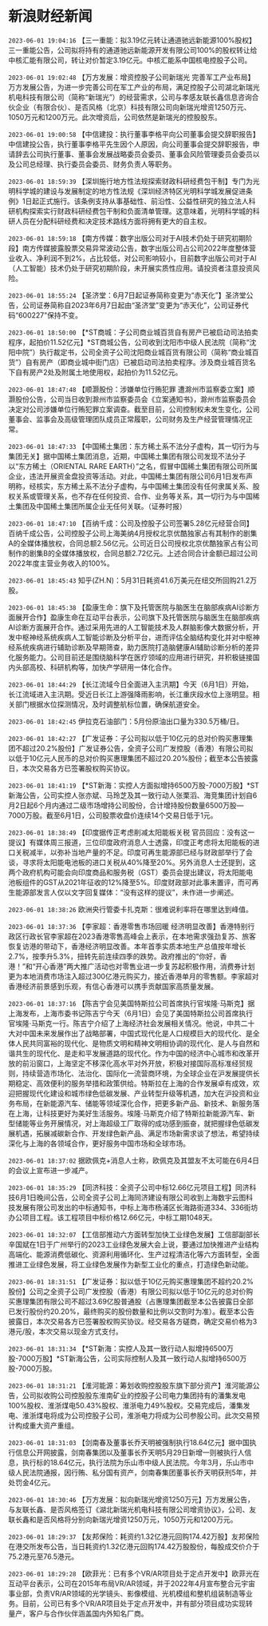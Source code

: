 # 新浪财经新闻
`2023-06-01 19:04:16` 【三一重能：拟3.19亿元转让通道驰远新能源100%股权】三一重能公告，公司拟将持有的通道驰远新能源开发有限公司100%的股权转让给中核汇能有限公司，转让对价暂定3.19亿元。中核汇能系中国核电控股子公司。

`2023-06-01 19:02:48` 【万方发展：增资控股子公司新瑞光 完善军工产业布局】万方发展公告，为进一步完善公司在军工产业的布局，满足控股子公司湖北新瑞光机电科技有限公司（简称“新瑞光”）的经营需求，公司与孝感友联长鑫信息咨询合伙企业（有限合伙）、是否风格（北京）科技有限公司向新瑞光增资1250万元、1050万元和1200万元。此次增资后，公司依然是新瑞光的控股股东。

`2023-06-01 19:00:58` 【中信建投：执行董事李格平向公司董事会提交辞职报告】中信建投公告，执行董事李格平先生因个人原因，向公司董事会提交辞职报告，申请辞去公司执行董事、董事会发展战略委员会委员、董事会风险管理委员会委员以及公司总经理、执行委员会委员、财务负责人等职务。

`2023-06-01 18:59:39` 【深圳施行地方性法规探索财政科研经费包干制】专门为光明科学城的建设与发展制定的地方性法规《深圳经济特区光明科学城发展促进条例》1日起正式施行。该条例支持从事基础性、前沿性、公益性研究的独立法人科研机构探索实行财政科研经费包干制和负面清单管理。这意味着，光明科学城的科研人员在分配科研经费和决定技术路线方面将拥有更大的自主权。

`2023-06-01 18:59:18` 【南方传媒：数字出版公司对于AI技术仍处于研究初期阶段】南方传媒披露股票交易异常波动公告，数字出版公司占公司2022年度整体营业收入、净利润不到2%，占比较低，对公司影响较小，目前数字出版公司对于AI（人工智能）技术仍处于研究初期阶段，未开展实质性应用。请投资者注意投资风险。

`2023-06-01 18:55:24` 【圣济堂：6月7日起证券简称变更为“赤天化”】圣济堂公告，公司证券简称自2023年6月7日起由“圣济堂”变更为“赤天化”，公司证券代码“600227”保持不变。

`2023-06-01 18:50:00` 【*ST商城：子公司商业城百货自有房产已被启动司法拍卖程序，起拍价11.52亿元】*ST商城公告，公司收到沈阳市中级人民法院（简称“沈阳中院”）执行裁定书，公司全资子公司沈阳商业城百货有限公司（简称“商业城百货”）自有房产（即商业城中街门店）已被启动司法拍卖程序。涉及商业城百货名下自有房产2处及附属土地使用权，起拍价为11.52亿元。

`2023-06-01 18:47:48` 【顺灏股份：涉嫌单位行贿犯罪 遭滁州市监察委立案】顺灏股份公告，公司当日收到滁州市监察委员会《立案通知书》，滁州市监察委员会决定对公司涉嫌单位行贿犯罪立案调查。截至目前，公司控制权未发生变化，公司董事会、监事会及高级管理团队成员正常履职，公司财务及生产经营管理情况正常。

`2023-06-01 18:47:33` 【中国稀土集团：东方稀土系不法分子虚构，其一切行为与集团无关】据中国稀土集团消息，近期，中国稀土集团有限公司发现不法分子以“东方稀土（ORIENTAL RARE EARTH）”之名，假冒中国稀土集团有限公司所属企业，违法开展资金盘投资等活动。对此，中国稀土集团有限公司6月1日发布声明称，经核实，东方稀土系不法分子虚构，与中国稀土集团没有任何隶属关系、股权关系或管理关系，也不存在任何投资、合作、业务等关系，其一切行为与中国稀土集团及中国稀土集团所属企业无任何关联。（证券时报）

`2023-06-01 18:47:10` 【百纳千成：公司及控股子公司签署5.28亿元经营合同】百纳千成公告，公司控股子公司上海美纳4月授权北京优酷独家占有其制作的剧集A的全媒体播放权，合同总额2.56亿元。公司近日公司授权北京优酷独家占有公司制作的剧集B的全媒体播放权，合同总额2.72亿元。上述合同合计金额已超过公司2022年度主营业务收入的100%。

`2023-06-01 18:45:43` 知乎(ZH.N)：5月31日耗资41.6万美元在纽交所回购21.2万股。

`2023-06-01 18:45:38` 【盈康生命：旗下及托管医院与脑医生在脑部疾病AI诊断方面展开合作】盈康生命在互动平台表示，公司旗下及托管医院与脑医生在脑部疾病AI诊断方面展开合作。通过采用先进的人工智能技术及人群脑影像大数据分析，开发中枢神经系统疾病人工智能诊断及分析平台，进而评估全脑结构变化并对中枢神经系统疾病进行辅助诊断及早期筛查，助力医院打造脑健康AI辅助诊断分析的差异化服务能力。公司目前还是围绕脑科学在医疗领域的应用进行研究，并积极链接国内头部高校、科研机构等，加快产学研用一体化合作。

`2023-06-01 18:44:29` 【长江流域今日全面进入主汛期】今天（6月1日）开始，长江流域进入主汛期。受近日长江上游强降雨影响，长江重庆段水位上涨明显。相关部门根据水位探测情况，及时调整航标位置，确保航道安全。

`2023-06-01 18:42:45` 伊拉克石油部门：5月份原油出口量为330.5万桶/日。

`2023-06-01 18:42:27` 【广发证券：子公司拟以低于10亿元的总对价购买惠理集团不超过20.2%股份】广发证券公告，全资子公司广发控股（香港）有限公司拟以低于10亿元人民币的总对价购买惠理集团不超过20.20%股份；截至本公告披露日，本次交易各方已签署股权购买协议。

`2023-06-01 18:41:19` 【*ST新海：实控人方面拟增持6500万股-7000万股】*ST新海公告，公司实控人张亦斌、马玲芝及其一致行动人张栗滔、海竞集团计划自6月2日起6个月内通过二级市场增持公司股份，合计增持股份数量6500万股—7000万股。截至6月1日，公司股票收盘价连续14个交易日低于1元。

`2023-06-01 18:38:49` 【印度据传正考虑削减太阳能板关税 官员回应：没有这一提议】有媒体周三报道，三位印度政府消息人士透露，印度正考虑将太阳能板的进口关税减半，以弥补当地产量的不足。印度可再生能源部已经与财政部举行了会谈，寻求将太阳能电池板的进口关税从40%降至20%。另外消息人士还提到，这两个政府机构可能会向印度商品和服务税（GST）委员会提出建议，将太阳能电池板组件的GST从2021年征收的12%降至5%。印度财政部对此事未置评，而可再生能源部发言人仅以文字回复媒体：“没有这样的提议”，未作进一步阐述。

`2023-06-01 18:38:26` 欧洲央行管委卡扎克斯：很难说利率将在哪里达到峰值。

`2023-06-01 18:37:36` 【李家超：香港零售市场回暖 经济明显改善】香港特别行政区行政长官李家超在2023香港零售高峰会上表示，在本地需求强劲复苏、旅客恢复访港的带动下，香港经济明显改善。本年首季实质本地生产总值按年增长2.7%，按季升5.3%，扭转先前连续四季的跌势。政府推出的“你好，香港！”和“开心香港”两大推广活动也对零售业进一步复苏起积极作用，消费券计划更为本地消费市场注入超过300亿港元购买力，接近香港单月的零售额。李家超对香港经济前景感到乐观，有信心香港可以携手贡献国家高质量发展。

`2023-06-01 18:37:16` 【陈吉宁会见美国特斯拉公司首席执行官埃隆·马斯克】据上海发布，上海市委书记陈吉宁今天（6月1日）会见了美国特斯拉公司首席执行官埃隆·马斯克一行。陈吉宁介绍了上海经济社会发展相关情况。他说，中共二十大对中国未来发展作出了战略部署，中国式现代化是人口规模巨大的现代化、是全体人民共同富裕的现代化、是物质文明和精神文明相协调的现代化、是人与自然和谐共生的现代化、是走和平发展道路的现代化。作为中国的经济中心城市和改革开放的前沿窗口，上海坚定不移深化高水平对外开放，积极对接国际高标准经贸规则，持续营造市场化、法治化、国际化一流营商环境，为全球企业在沪发展提供长期稳定、高效便利的服务举措和政策供给。特斯拉在上海的合作发展卓有成效，欢迎把握现代化建设和城市绿色低碳发展、产业转型升级等机遇，加大在沪投资和业务布局，在新能源汽车、储能等领域深化合作，把更多新产品、新技术、新服务落在上海，让科技更好为美好生活服务。埃隆·马斯克介绍了特斯拉新能源汽车、新型储能等业务开展情况，对上海超级工厂取得的成功感到振奋，就把握绿色低碳发展机遇，拓展减碳新合作、开发绿色新产品、满足市场新需求谈了想法，希望持续深化与上海的各领域合作，更好服务中国市场和全球市场。

`2023-06-01 18:37:02` 据欧佩克+消息人士称，欧佩克及其盟友不太可能在6月4日的会议上宣布进一步减产。

`2023-06-01 18:35:29` 【同济科技：全资子公司中标12.66亿元项目工程】同济科技6月1日晚间公告，公司全资子公司上海同济建设有限公司收到上海数宇云图科技发展有限公司发出的中标通知书，中标上海市杨浦区长海路街道334、336街坊办公项目工程。该工程项目中标价格12.66亿元，中标工期1048天。

`2023-06-01 18:32:07` 【工信部推动六方面转型加快工业绿色发展】工信部副部长辛国斌在1日于广州举行的2023工业绿色发展大会上说，要通过加快推进产业结构高端化、能源消费低碳化、资源利用循环化、生产过程清洁化等六方面转型，全面推进工业绿色发展，将工业绿色发展作为新型工业化的重点，打造绿色新动能。

`2023-06-01 18:31:51` 【广发证券：拟以低于10亿元购买惠理集团不超约20.2%股份】公司之全资子公司广发控股（香港）有限公司拟以低于10亿元的总对价购买惠理集团有限公司不超过3.69亿股普通股（占惠理集团截至本公告披露日全部已发行股份约20.20%，最终购买的股份数量和比例以交割时为准）。截至本公告披露日，本次交易各方已签署股权购买协议。经交易各方磋商，确定交易价格为3港元/股，本次交易以现金方式支付。

`2023-06-01 18:31:34` 【*ST新海：实控人及其一致行动人拟增持6500万股-7000万股】*ST新海公告，公司实际控制人及其一致行动人拟增持6500万股-7000万股。

`2023-06-01 18:31:21` 【淮河能源：筹划收购控股股东旗下部分资产】淮河能源公告，公司拟收购公司控股股东淮南矿业的控股子公司电力集团持有的潘集发电100%股权、淮浙煤电50.43%股权、淮浙电力49%股权。交易完成后，潘集发电、淮浙煤电将成为公司控股子公司，淮浙电力将成为公司参股公司。此次交易预计构成重大资产重组。

`2023-06-01 18:31:03`   【剑南春及董事长乔天明被强制执行18.64亿元】据中国执行信息公开网披露，剑南春集团以及董事长乔天明5月29日新增一则被执行人信息，执行标的18.64亿元，执行法院为乐山市中级人民法院。今年3月，乐山市中级人民法院通报，因行贿、私分国有资产，剑南春集团董事长乔天明获刑5年，并处罚金4亿元。

`2023-06-01 18:30:46`   【万方发展：拟向新瑞光增资1250万元】万方发展公告，与友联长鑫、是否风格签订《湖北新瑞光机电科技有限公司增资协议》，公司、友联长鑫和是否风格将分别向新瑞光增资1250万元，1050万元和1200万元。

`2023-06-01 18:29:37`   【友邦保险：耗资约1.32亿港元回购174.42万股】友邦保险在港交所发布公告，当日耗资约1.32亿港元回购174.42万股股份，每股成交价介于75.2港元至76.5港元。

`2023-06-01 18:29:28`   【欧菲光：已有多个VR/AR项目处于定点开发中】欧菲光在互动平台表示，公司在2015年布局VR/AR领域，并于2022年4月宣布整合元宇宙事业部，负责VR/AR领域的光学镜头、影像模组、光机模组和整机组装制造等业务。目前，公司已有多个VR/AR项目处于定点开发中，并有部分项目成功实现转量产，客户与合作伙伴涵盖国内外知名厂商。

